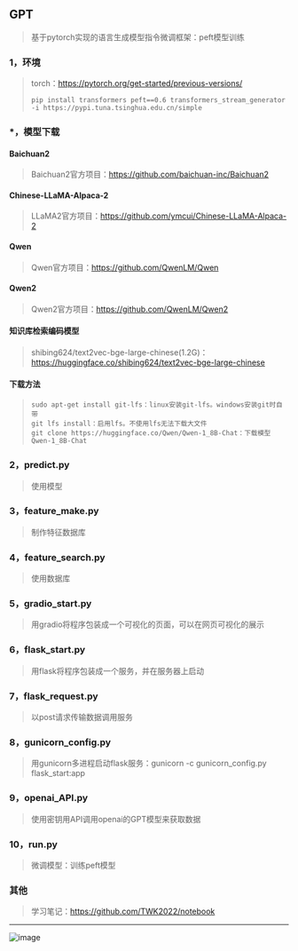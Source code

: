 ## GPT
>基于pytorch实现的语言生成模型指令微调框架：peft模型训练
### 1，环境
>torch：https://pytorch.org/get-started/previous-versions/
>```
>pip install transformers peft==0.6 transformers_stream_generator -i https://pypi.tuna.tsinghua.edu.cn/simple
>```
### *，模型下载
#### Baichuan2
>Baichuan2官方项目：https://github.com/baichuan-inc/Baichuan2
#### Chinese-LLaMA-Alpaca-2
>LLaMA2官方项目：https://github.com/ymcui/Chinese-LLaMA-Alpaca-2
#### Qwen
>Qwen官方项目：https://github.com/QwenLM/Qwen
#### Qwen2
>Qwen2官方项目：https://github.com/QwenLM/Qwen2
#### 知识库检索编码模型
>shibing624/text2vec-bge-large-chinese(1.2G)：https://huggingface.co/shibing624/text2vec-bge-large-chinese
#### 下载方法
>```
>sudo apt-get install git-lfs：linux安装git-lfs。windows安装git时自带
>git lfs install：启用lfs。不使用lfs无法下载大文件
>git clone https://huggingface.co/Qwen/Qwen-1_8B-Chat：下载模型Qwen-1_8B-Chat
>```
### 2，predict.py
>使用模型
### 3，feature_make.py
>制作特征数据库
### 4，feature_search.py
>使用数据库
### 5，gradio_start.py
>用gradio将程序包装成一个可视化的页面，可以在网页可视化的展示
### 6，flask_start.py
>用flask将程序包装成一个服务，并在服务器上启动
### 7，flask_request.py
>以post请求传输数据调用服务
### 8，gunicorn_config.py
>用gunicorn多进程启动flask服务：gunicorn -c gunicorn_config.py flask_start:app
### 9，openai_API.py
>使用密钥用API调用openai的GPT模型来获取数据
### 10，run.py
>微调模型：训练peft模型
### 其他
>学习笔记：https://github.com/TWK2022/notebook
***
![image](README_IMAGE/001.jpg)
